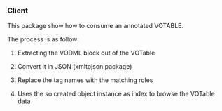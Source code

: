 ### Client

This package show how to consume an annotated VOTABLE.

The process is as follow:

1. Extracting the VODML block out of the VOTable

2. Convert it in JSON (xmltojson package)

3. Replace the tag names with the matching roles

4. Uses the so created object instance as index to browse the VOTable data